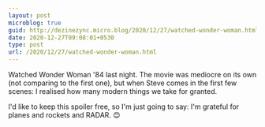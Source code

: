 ```yaml
---
layout: post
microblog: true
guid: http://dezinezync.micro.blog/2020/12/27/watched-wonder-woman.html
date: 2020-12-27T09:08:01+0530
type: post
url: /2020/12/27/watched-wonder-woman.html
---
```

Watched Wonder Woman '84 last night. The movie was mediocre on its own (not comparing to the first one), but when Steve comes in the first few scenes: I realised how many modern things we take for granted. 

I'd like to keep this spoiler free, so I'm just going to say: I'm grateful for planes and rockets and RADAR. 😊
